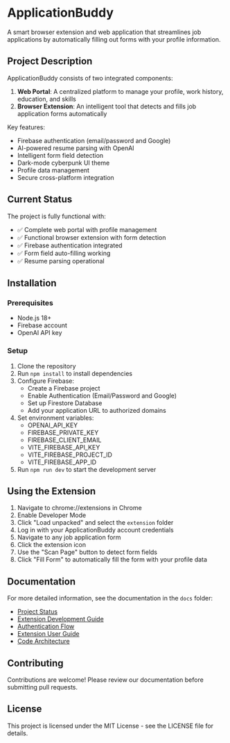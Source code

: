 # ApplicationBuddy

A smart browser extension and web application that streamlines job applications by automatically filling out forms with your profile information.

## Project Description

ApplicationBuddy consists of two integrated components:

1. **Web Portal**: A centralized platform to manage your profile, work history, education, and skills
2. **Browser Extension**: An intelligent tool that detects and fills job application forms automatically

Key features:

- Firebase authentication (email/password and Google)
- AI-powered resume parsing with OpenAI
- Intelligent form field detection
- Dark-mode cyberpunk UI theme
- Profile data management
- Secure cross-platform integration

## Current Status

The project is fully functional with:

- ✅ Complete web portal with profile management
- ✅ Functional browser extension with form detection
- ✅ Firebase authentication integrated
- ✅ Form field auto-filling working
- ✅ Resume parsing operational

## Installation

### Prerequisites

- Node.js 18+
- Firebase account
- OpenAI API key

### Setup

1. Clone the repository
2. Run `npm install` to install dependencies
3. Configure Firebase:
   - Create a Firebase project
   - Enable Authentication (Email/Password and Google)
   - Set up Firestore Database
   - Add your application URL to authorized domains
4. Set environment variables:
   - OPENAI_API_KEY
   - FIREBASE_PRIVATE_KEY
   - FIREBASE_CLIENT_EMAIL
   - VITE_FIREBASE_API_KEY
   - VITE_FIREBASE_PROJECT_ID
   - VITE_FIREBASE_APP_ID
5. Run `npm run dev` to start the development server

## Using the Extension

1. Navigate to chrome://extensions in Chrome
2. Enable Developer Mode
3. Click "Load unpacked" and select the `extension` folder
4. Log in with your ApplicationBuddy account credentials
5. Navigate to any job application form
6. Click the extension icon
7. Use the "Scan Page" button to detect form fields
8. Click "Fill Form" to automatically fill the form with your profile data

## Documentation

For more detailed information, see the documentation in the `docs` folder:

- [Project Status](docs/PROJECT_STATUS.md)
- [Extension Development Guide](docs/EXTENSION_DEVELOPMENT.md)
- [Authentication Flow](docs/AUTHENTICATION.md)
- [Extension User Guide](docs/EXTENSION_GUIDE.md)
- [Code Architecture](docs/CODE_ARCHITECTURE.md)

## Contributing

Contributions are welcome! Please review our documentation before submitting pull requests.

## License

This project is licensed under the MIT License - see the LICENSE file for details.
